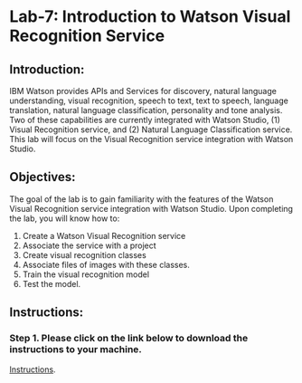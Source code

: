 # Lab-7: Introduction to Watson Visual Recognition Service 

## Introduction:

IBM Watson provides APIs and Services for discovery, natural language understanding, visual recognition, speech to text, text to speech, language translation, natural language classification, personality and tone analysis.  Two of these capabilities are currently integrated with Watson Studio, (1) Visual Recognition service, and (2) Natural Language Classification service. This lab will focus on the Visual Recognition service integration with Watson Studio. 

## Objectives:

The goal of the lab is to gain familiarity with the features of the Watson Visual Recognition service integration with Watson Studio. Upon completing the lab, you will know how to:

1.	Create a Watson Visual Recognition service
2.	Associate the service with a project
3.  Create visual recognition classes
4.  Associate files of images with these classes. 
5.  Train the visual recognition model
6.  Test the model. 


## Instructions:

### Step 1.  Please click on the link below to download the instructions to your machine.

[Instructions](https://github.com/bleonardb3/DS_POT_02-07/raw/master/Lab-7/Visual%20Recognition%20Service.pdf).




